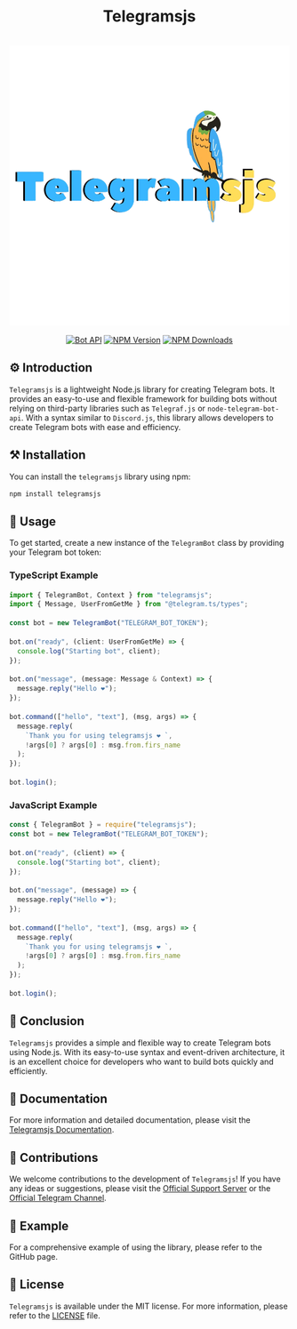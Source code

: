 <div align="center">
  <h1>Telegramsjs</h1><br>
  <img src="https://raw.githubusercontent.com/Sempai-07/Telegramsjs/main/docs/avatar.png"><br>

[![Bot API](https://img.shields.io/badge/Bot%20API-v.6.7-00aced.svg?style=flat-square&logo=telegram)](https://core.telegram.org/bots/api)
[![NPM Version](https://img.shields.io/npm/v/telegramsjs.svg?maxAge=3600)](https://www.npmjs.com/package/telegramsjs)
[![NPM Downloads](https://img.shields.io/npm/dt/telegramsjs.svg?maxAge=3600)](https://www.npmjs.com/package/telegramsjs)

</div>

## ⚙️ Introduction

`Telegramsjs` is a lightweight Node.js library for creating Telegram bots. It provides an easy-to-use and flexible framework for building bots without relying on third-party libraries such as `Telegraf.js` or `node-telegram-bot-api`. With a syntax similar to `Discord.js`, this library allows developers to create Telegram bots with ease and efficiency.

## ⚒️ Installation

You can install the `telegramsjs` library using npm:

```sh
npm install telegramsjs
```

## 📙 Usage

To get started, create a new instance of the `TelegramBot` class by providing your Telegram bot token:

### TypeScript Example

```typescript
import { TelegramBot, Context } from "telegramsjs";
import { Message, UserFromGetMe } from "@telegram.ts/types";

const bot = new TelegramBot("TELEGRAM_BOT_TOKEN");

bot.on("ready", (client: UserFromGetMe) => {
  console.log("Starting bot", client);
});

bot.on("message", (message: Message & Context) => {
  message.reply("Hello ❤️");
});

bot.command(["hello", "text"], (msg, args) => {
  message.reply(
    `Thank you for using telegramsjs ❤️ `,
    !args[0] ? args[0] : msg.from.firs_name
  );
});

bot.login();
```

### JavaScript Example

```javascript
const { TelegramBot } = require("telegramsjs");
const bot = new TelegramBot("TELEGRAM_BOT_TOKEN");

bot.on("ready", (client) => {
  console.log("Starting bot", client);
});

bot.on("message", (message) => {
  message.reply("Hello ❤️");
});

bot.command(["hello", "text"], (msg, args) => {
  message.reply(
    `Thank you for using telegramsjs ❤️ `,
    !args[0] ? args[0] : msg.from.firs_name
  );
});

bot.login();
```

## 🎃 Conclusion

`Telegramsjs` provides a simple and flexible way to create Telegram bots using Node.js. With its easy-to-use syntax and event-driven architecture, it is an excellent choice for developers who want to build bots quickly and efficiently.

## 📖 Documentation

For more information and detailed documentation, please visit the [Telegramsjs Documentation](https://telegramsjs.surge.sh).

## 🎒 Contributions

We welcome contributions to the development of `Telegramsjs`! If you have any ideas or suggestions, please visit the [Official Support Server](https://discord.gg/j8G7jhHMbs) or the [Official Telegram Channel](https://t.me/sempaika_telegrams_js).

## 📒 Example

For a comprehensive example of using the library, please refer to the GitHub page.

## 🧾 License

`Telegramsjs` is available under the MIT license. For more information, please refer to the [LICENSE](https://github.com/Sempai-07/Telegramsjs/blob/main/LICENSE) file.
